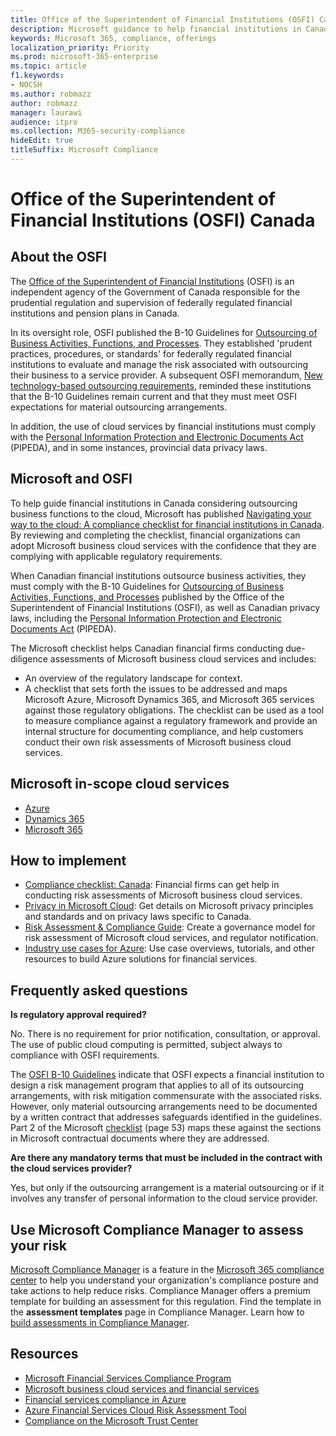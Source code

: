 ```yaml
---
title: Office of the Superintendent of Financial Institutions (OSFI) Canada
description: Microsoft guidance to help financial institutions in Canada with cloud adoption.
keywords: Microsoft 365, compliance, offerings
localization_priority: Priority
ms.prod: microsoft-365-enterprise
ms.topic: article
f1.keywords:
- NOCSH
ms.author: robmazz
author: robmazz
manager: laurawi
audience: itpro
ms.collection: M365-security-compliance
hideEdit: true
titleSuffix: Microsoft Compliance
---
```


# Office of the Superintendent of Financial Institutions (OSFI) Canada

## About the OSFI

The [Office of the Superintendent of Financial Institutions](https://www.osfi-bsif.gc.ca/Eng/Pages/default.aspx) (OSFI) is an independent agency of the Government of Canada responsible for the prudential regulation and supervision of federally regulated financial institutions and pension plans in Canada.

In its oversight role, OSFI published the B-10 Guidelines for [Outsourcing of Business Activities, Functions, and Processes](https://www.osfi-bsif.gc.ca/Eng/fi-if/rg-ro/gdn-ort/gl-ld/Pages/b10.aspx). They established 'prudent practices, procedures, or standards' for federally regulated financial institutions to evaluate and manage the risk associated with outsourcing their business to a service provider. A subsequent OSFI memorandum, [New technology-based outsourcing requirements](https://www.osfi-bsif.gc.ca/Eng/fi-if/rg-ro/gdn-ort/gl-ld/Pages/cldcmp.aspx), reminded these institutions that the B-10 Guidelines remain current and that they must meet OSFI expectations for material outsourcing arrangements.

In addition, the use of cloud services by financial institutions must comply with the [Personal Information Protection and Electronic Documents Act](https://www.priv.gc.ca/en/privacy-topics/privacy-laws-in-canada/the-personal-information-protection-and-electronic-documents-act-pipeda/) (PIPEDA), and in some instances, provincial data privacy laws.

## Microsoft and OSFI

To help guide financial institutions in Canada considering outsourcing business functions to the cloud, Microsoft has published [Navigating your way to the cloud: A compliance checklist for financial institutions in Canada](https://aka.ms/Azure-Canada-Compliance). By reviewing and completing the checklist, financial organizations can adopt Microsoft business cloud services with the confidence that they are complying with applicable regulatory requirements.

When Canadian financial institutions outsource business activities, they must comply with the B-10 Guidelines for [Outsourcing of Business Activities, Functions, and Processes](https://www.osfi-bsif.gc.ca/Eng/fi-if/rg-ro/gdn-ort/gl-ld/Pages/b10.aspx) published by the Office of the Superintendent of Financial Institutions (OSFI), as well as Canadian privacy laws, including the [Personal Information Protection and Electronic Documents Act](https://www.priv.gc.ca/en/privacy-topics/privacy-laws-in-canada/the-personal-information-protection-and-electronic-documents-act-pipeda/) (PIPEDA).

The Microsoft checklist helps Canadian financial firms conducting due-diligence assessments of Microsoft business cloud services and includes:

- An overview of the regulatory landscape for context.
- A checklist that sets forth the issues to be addressed and maps Microsoft Azure, Microsoft Dynamics 365, and Microsoft 365 services against those regulatory obligations. The checklist can be used as a tool to measure compliance against a regulatory framework and provide an internal structure for documenting compliance, and help customers conduct their own risk assessments of Microsoft business cloud services.

## Microsoft in-scope cloud services

- [Azure](https://aka.ms/AzureCompliance)
- [Dynamics 365](https://aka.ms/d365-compliance-list)
- [Microsoft 365](https://aka.ms/o365-compliance-framework)

## How to implement

- [Compliance checklist: Canada](https://aka.ms/Azure-Canada-Compliance): Financial firms can get help in conducting risk assessments of Microsoft business cloud services.
- [Privacy in Microsoft Cloud](https://aka.ms/MCSPrivacy): Get details on Microsoft privacy principles and standards and on privacy laws specific to Canada.
- [Risk Assessment & Compliance Guide](https://aka.ms/RiskGovernanceGuide): Create a governance model for risk assessment of Microsoft cloud services, and regulator notification.
- [Industry use cases for Azure](https://docs.microsoft.com/azure/industry/financial/): Use case overviews, tutorials, and other resources to build Azure solutions for financial services.

## Frequently asked questions

**Is regulatory approval required?**

No. There is no requirement for prior notification, consultation, or approval. The use of public cloud computing is permitted, subject always to compliance with OSFI requirements.

The [OSFI B-10 Guidelines](https://www.osfi-bsif.gc.ca/Eng/fi-if/rg-ro/gdn-ort/gl-ld/Pages/b10.aspx) indicate that OSFI expects a financial institution to design a risk management program that applies to all of its outsourcing arrangements, with risk mitigation commensurate with the associated risks. However, only material outsourcing arrangements need to be documented by a written contract that addresses safeguards identified in the guidelines. Part 2 of the Microsoft [checklist](https://aka.ms/Azure-Canada-Compliance) (page 53) maps these against the sections in Microsoft contractual documents where they are addressed.

**Are there any mandatory terms that must be included in the contract with the cloud services provider?**

Yes, but only if the outsourcing arrangement is a material outsourcing or if it involves any transfer of personal information to the cloud service provider.

## Use Microsoft Compliance Manager to assess your risk

[Microsoft Compliance Manager](https://docs.microsoft.com/microsoft-365/compliance/compliance-manager) is a feature in the [Microsoft 365 compliance center](https://docs.microsoft.com/microsoft-365/compliance/microsoft-365-compliance-center) to help you understand your organization's compliance posture and take actions to help reduce risks. Compliance Manager offers a premium template for building an assessment for this regulation. Find the template in the **assessment templates** page in Compliance Manager. Learn how to [build assessments in Compliance Manager](compliance-manager-assessments.md).

## Resources

- [Microsoft Financial Services Compliance Program](https://aka.ms/FSCP-Print)
- [Microsoft business cloud services and financial services](https://www.microsoft.com/trustcenter/cloudservices/financialservices)
- [Financial services compliance in Azure](https://azure.microsoft.com/resources/videos/azurecon-2015-financial-services-compliance-in-azure/)
- [Azure Financial Services Cloud Risk Assessment Tool](https://aka.ms/FFIEC-CSDT)
- [Compliance on the Microsoft Trust Center](https://www.microsoft.com/trust-center/compliance/compliance-overview)
